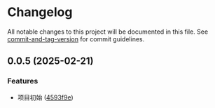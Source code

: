 # Changelog

All notable changes to this project will be documented in this file. See [commit-and-tag-version](https://github.com/absolute-version/commit-and-tag-version) for commit guidelines.

## 0.0.5 (2025-02-21)


### Features

* 项目初始 ([4593f9e](https://github.com/ting772/utils/commit/4593f9e66a1712142db069d5633577027a092c50))

